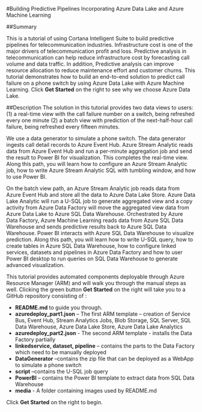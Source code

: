 #Building Predictive Pipelines Incorporating Azure Data Lake and Azure Machine Learning

##Summary

This is a tutorial of using Cortana Intelligent Suite to build predictive pipelines for telecommunication industries. Infrastructure cost is one of the major drivers of telecommunication profit and loss. Predictive analysis in telecommunication can help reduce infrastructure cost by forecasting call volume and data traffic. In addition, Predictive analysis can improve resource allocation to reduce maintenance effort and customer churns.   This tutorial demonstrates how to build an end-to-end solution to predict call failure on a phone switch by using Azure Data Lake with Azure Machine Learning. Click **Get Started** on the right to see why we choose Azure Data Lake.

##Description
The solution in this tutorial provides two data views to users: (1) a real-time view with the call failure number on a switch, being refreshed every one minute (2) a batch view with prediction of the next-half-hour call failure, being refreshed every fifteen minutes.

We use a data generator to simulate a phone switch. The data generator ingests call detail records to Azure Event Hub. Azure Stream Analytic reads data from Azure Event Hub and run a per-minute aggregation job and send the result to Power BI for visualization. This completes the real-time view. Along this path, you will learn how to configure an Azure Stream Analytic job, how to write Azure Stream Analytic SQL with tumbling window, and how to use Power BI.

On the batch view path, an Azure Stream Analytic job reads data from Azure Event Hub and store all the data to Azure Data Lake Store. Azure Data Lake Analytic will run a U-SQL job to generate aggregated view and a copy activity from Azure Data Factory will move the aggregated view data from Azure Data Lake to Azure SQL Data Warehouse. Orchestrated by Azure Data Factory, Azure Machine Learning reads data from Azure SQL Data Warehouse and sends predictive results back to Azure SQL Data Warehouse. Power BI interacts with Azure SQL Data Warehouse to visualize prediction.  Along this path, you will learn how to write U-SQL query, how to create tables in Azure SQL Data Warehouse, how to configure linked services, datasets and pipelines in Azure Data Factory and how to user Power BI desktop to run queries on SQL Data Warehouse to generate advanced visualization.

This tutorial provides automated  components deployable through Azure Resource Manager (ARM) and will walk you through the manual steps as well. Clicking the green button **Get Started** on the right will take you to a GitHub repository consisting of :

- **README.md** to guide you through.
- **azuredeploy_part1.json** – The first ARM template – creation of Service Bus, Event Hub, Stream Analytics Jobs, Blob Storage, SQL Server, SQL Data Warehouse, Azure Data Lake Store, Azure Data Lake Analytics
-	**azuredeploy_part2.json** - The second ARM template - installs the Data Factory partially
-	**linkedservice, dataset, pipeline** – contains the parts to the Data Factory which need to be manually deployed
-	**DataGenerator** –contains the zip file that can be deployed as a WebApp to simulate a phone switch
-	**script** –contains the U-SQL job query
-	**PowerBI** – contains the Power BI template to extract data from SQL Data Warehouse
-	**media** - A folder containing images used by README.md

Click **Get Started** on the right to begin.

